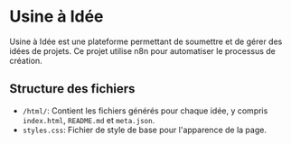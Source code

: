 # Usine à Idée

Usine à Idée est une plateforme permettant de soumettre et de gérer des idées de projets. Ce projet utilise n8n pour automatiser le processus de création.

## Structure des fichiers
- `/html/`: Contient les fichiers générés pour chaque idée, y compris `index.html`, `README.md` et `meta.json`.
- `styles.css`: Fichier de style de base pour l'apparence de la page.